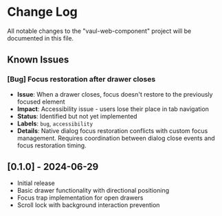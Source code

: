 # Change Log

All notable changes to the "vaul-web-component" project will be documented in this file.

## Known Issues

### [Bug] Focus restoration after drawer closes

- **Issue**: When a drawer closes, focus doesn't restore to the previously focused element
- **Impact**: Accessibility issue - users lose their place in tab navigation
- **Status**: Identified but not yet implemented
- **Labels**: `bug`, `accessibility`
- **Details**: Native dialog focus restoration conflicts with custom focus management. Requires coordination between dialog close events and focus restoration timing.

## [0.1.0] - 2024-06-29

- Initial release
- Basic drawer functionality with directional positioning
- Focus trap implementation for open drawers
- Scroll lock with background interaction prevention
